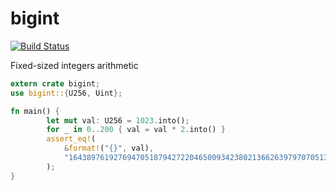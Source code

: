 # bigint

[![Build Status](https://travis-ci.org/paritytech/bigint.svg?branch=master)](https://travis-ci.org/paritytech/bigint)

Fixed-sized integers arithmetic

```rust
extern crate bigint;
use bigint::{U256, Uint};

fn main() {
		let mut val: U256 = 1023.into();
		for _ in 0..200 { val = val * 2.into() }
		assert_eq!(
			&format!("{}", val), 
			"1643897619276947051879427220465009342380213662639797070513307648"
		);
}
